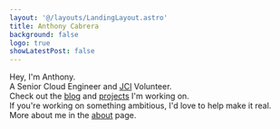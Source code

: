 ```yaml
---
layout: '@/layouts/LandingLayout.astro'
title: Anthony Cabrera
background: false
logo: true
showLatestPost: false
---
```


Hey, I'm Anthony.\
A Senior Cloud Engineer and [JCI](https://www.jciecuador.com/) Volunteer.\
Check out the [blog](/en/posts/) and [projects](/en/projects/) I'm working on.\
If you're working on something ambitious, I'd love to help make it real.\
More about me in the [about](/en/about/) page.
